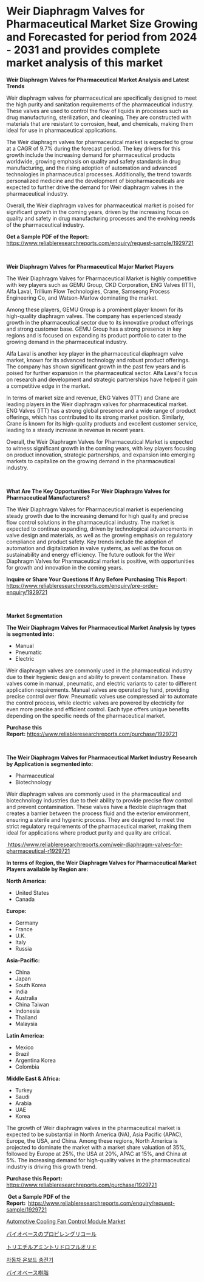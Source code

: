 <p><h1>Weir Diaphragm Valves for Pharmaceutical Market Size Growing and Forecasted for period from 2024 - 2031 and provides complete market analysis of this market</h1></p><p><strong>Weir Diaphragm Valves for Pharmaceutical Market Analysis and Latest Trends</strong></p>
<p><p>Weir diaphragm valves for pharmaceutical are specifically designed to meet the high purity and sanitation requirements of the pharmaceutical industry. These valves are used to control the flow of liquids in processes such as drug manufacturing, sterilization, and cleaning. They are constructed with materials that are resistant to corrosion, heat, and chemicals, making them ideal for use in pharmaceutical applications.</p><p>The Weir diaphragm valves for pharmaceutical market is expected to grow at a CAGR of 9.7% during the forecast period. The key drivers for this growth include the increasing demand for pharmaceutical products worldwide, growing emphasis on quality and safety standards in drug manufacturing, and the rising adoption of automation and advanced technologies in pharmaceutical processes. Additionally, the trend towards personalized medicine and the development of biopharmaceuticals are expected to further drive the demand for Weir diaphragm valves in the pharmaceutical industry.</p><p>Overall, the Weir diaphragm valves for pharmaceutical market is poised for significant growth in the coming years, driven by the increasing focus on quality and safety in drug manufacturing processes and the evolving needs of the pharmaceutical industry.</p></p>
<p><strong>Get a Sample PDF of the Report:&nbsp;</strong> <a href="https://www.reliableresearchreports.com/enquiry/request-sample/1929721">https://www.reliableresearchreports.com/enquiry/request-sample/1929721</a></p>
<p>&nbsp;</p>
<p><strong>Weir Diaphragm Valves for Pharmaceutical Major Market Players</strong></p>
<p><p>The Weir Diaphragm Valves for Pharmaceutical Market is highly competitive with key players such as GEMU Group, CKD Corporation, ENG Valves (ITT), Alfa Laval, Trillium Flow Technologies, Crane, Samseong Process Engineering Co, and Watson-Marlow dominating the market. </p><p>Among these players, GEMU Group is a prominent player known for its high-quality diaphragm valves. The company has experienced steady growth in the pharmaceutical sector due to its innovative product offerings and strong customer base. GEMU Group has a strong presence in key regions and is focused on expanding its product portfolio to cater to the growing demand in the pharmaceutical industry.</p><p>Alfa Laval is another key player in the pharmaceutical diaphragm valve market, known for its advanced technology and robust product offerings. The company has shown significant growth in the past few years and is poised for further expansion in the pharmaceutical sector. Alfa Laval's focus on research and development and strategic partnerships have helped it gain a competitive edge in the market.</p><p>In terms of market size and revenue, ENG Valves (ITT) and Crane are leading players in the Weir diaphragm valves for pharmaceutical market. ENG Valves (ITT) has a strong global presence and a wide range of product offerings, which has contributed to its strong market position. Similarly, Crane is known for its high-quality products and excellent customer service, leading to a steady increase in revenue in recent years.</p><p>Overall, the Weir Diaphragm Valves for Pharmaceutical Market is expected to witness significant growth in the coming years, with key players focusing on product innovation, strategic partnerships, and expansion into emerging markets to capitalize on the growing demand in the pharmaceutical industry.</p></p>
<p>&nbsp;</p>
<p><strong>What Are The Key Opportunities For Weir Diaphragm Valves for Pharmaceutical Manufacturers?</strong></p>
<p><p>The Weir Diaphragm Valves for Pharmaceutical market is experiencing steady growth due to the increasing demand for high quality and precise flow control solutions in the pharmaceutical industry. The market is expected to continue expanding, driven by technological advancements in valve design and materials, as well as the growing emphasis on regulatory compliance and product safety. Key trends include the adoption of automation and digitalization in valve systems, as well as the focus on sustainability and energy efficiency. The future outlook for the Weir Diaphragm Valves for Pharmaceutical market is positive, with opportunities for growth and innovation in the coming years.</p></p>
<p><strong>Inquire or Share Your Questions If Any Before Purchasing This Report:</strong> <a href="https://www.reliableresearchreports.com/enquiry/pre-order-enquiry/1929721">https://www.reliableresearchreports.com/enquiry/pre-order-enquiry/1929721</a></p>
<p>&nbsp;</p>
<p><strong>Market Segmentation</strong></p>
<p><strong>The Weir Diaphragm Valves for Pharmaceutical Market Analysis by types is segmented into:</strong></p>
<p><ul><li>Manual</li><li>Pneumatic</li><li>Electric</li></ul></p>
<p><p>Weir diaphragm valves are commonly used in the pharmaceutical industry due to their hygienic design and ability to prevent contamination. These valves come in manual, pneumatic, and electric variants to cater to different application requirements. Manual valves are operated by hand, providing precise control over flow. Pneumatic valves use compressed air to automate the control process, while electric valves are powered by electricity for even more precise and efficient control. Each type offers unique benefits depending on the specific needs of the pharmaceutical market.</p></p>
<p><strong>Purchase this Report:&nbsp;</strong><a href="https://www.reliableresearchreports.com/purchase/1929721">https://www.reliableresearchreports.com/purchase/1929721</a></p>
<p>&nbsp;</p>
<p><strong>The Weir Diaphragm Valves for Pharmaceutical Market Industry Research by Application is segmented into:</strong></p>
<p><ul><li>Pharmaceutical</li><li>Biotechnology</li></ul></p>
<p><p>Weir diaphragm valves are commonly used in the pharmaceutical and biotechnology industries due to their ability to provide precise flow control and prevent contamination. These valves have a flexible diaphragm that creates a barrier between the process fluid and the exterior environment, ensuring a sterile and hygienic process. They are designed to meet the strict regulatory requirements of the pharmaceutical market, making them ideal for applications where product purity and quality are critical.</p></p>
<p><a href="https://www.reliableresearchreports.com/weir-diaphragm-valves-for-pharmaceutical-r1929721">&nbsp;https://www.reliableresearchreports.com/weir-diaphragm-valves-for-pharmaceutical-r1929721</a></p>
<p><strong>In terms of Region, the Weir Diaphragm Valves for Pharmaceutical Market Players available by Region are:</strong></p>
<p>
    <p> <strong> North America: </strong>
        <ul>
            <li>United States</li>
            <li>Canada</li>
        </ul>
        </p> 
    <p> <strong> Europe: </strong>
        <ul>
            <li>Germany</li>
            <li>France</li>
            <li>U.K.</li>
            <li>Italy</li>
            <li>Russia</li>
        </ul>
        </p> 
    <p> <strong> Asia-Pacific: </strong>
        <ul>
            <li>China</li>
            <li>Japan</li>
            <li>South Korea</li>
            <li>India</li>
            <li>Australia</li>
            <li>China Taiwan</li>
            <li>Indonesia</li>
            <li>Thailand</li>
            <li>Malaysia</li>
        </ul>
        </p> 
    <p> <strong> Latin America: </strong>
        <ul>
            <li>Mexico</li>
            <li>Brazil</li>
            <li>Argentina Korea</li>
            <li>Colombia</li>
        </ul>
        </p> 
    <p> <strong> Middle East & Africa: </strong>
        <ul>
            <li>Turkey</li>
            <li>Saudi</li>
            <li>Arabia</li>
            <li>UAE</li>
            <li>Korea</li>
        </ul>
    </p>
    </p>
<p><p>The growth of Weir diaphragm valves in the pharmaceutical market is expected to be substantial in North America (NA), Asia Pacific (APAC), Europe, the USA, and China. Among these regions, North America is projected to dominate the market with a market share valuation of 35%, followed by Europe at 25%, the USA at 20%, APAC at 15%, and China at 5%. The increasing demand for high-quality valves in the pharmaceutical industry is driving this growth trend.</p></p>
<p><strong>Purchase this Report: </strong><a href="https://www.reliableresearchreports.com/purchase/1929721">https://www.reliableresearchreports.com/purchase/1929721</a></p>
<p>&nbsp;<strong>Get a Sample PDF of the Report:&nbsp;&nbsp;</strong><a href="https://www.reliableresearchreports.com/enquiry/request-sample/1929721">https://www.reliableresearchreports.com/enquiry/request-sample/1929721</a></p>
<p><strong></strong></p>
<p><p><a href="https://github.com/IzaiahBartell/Market-Research-Report-List-1/blob/main/automotive-cooling-fan-control-module-market.md">Automotive Cooling Fan Control Module Market</a></p><p><a href="https://github.com/DudleyFerry/Market-Research-Report-List-1/blob/main/5190506117275.md">バイオベースのプロピレングリコール</a></p><p><a href="https://medium.com/@tamaracsmith02024/%E3%83%88%E3%83%AA%E3%82%A8%E3%83%81%E3%83%AB%E3%82%A2%E3%83%9F%E3%83%B3%E3%83%88%E3%83%AA%E3%83%92%E3%83%89%E3%83%AD%E3%83%95%E3%83%AB%E3%82%AA%E3%83%AA%E3%83%89%E5%B8%82%E5%A0%B4%E3%82%B7%E3%82%A7%E3%82%A2%E3%81%A8%E6%96%B0%E3%81%97%E3%81%84%E3%83%88%E3%83%AC%E3%83%B3%E3%83%89%E5%88%86%E6%9E%90-%E3%81%9D%E3%81%AE%E3%82%BF%E3%82%A4%E3%83%97-%E3%82%A2%E3%83%97%E3%83%AA%E3%82%B1%E3%83%BC%E3%82%B7%E3%83%A7%E3%83%B3-%E3%82%A8%E3%83%B3%E3%83%89%E3%83%A6%E3%83%BC%E3%82%B9%E3%81%AB%E3%82%88%E3%82%8B2024%E5%B9%B4%E3%81%8B%E3%82%892031%E5%B9%B4%E3%81%BE%E3%81%A7%E3%81%AE%E4%BA%88%E6%B8%AC-25f2f1cbf3c8">トリエチルアミントリドロフルオリド</a></p><p><a href="https://medium.com/@ayeunajepe_51784/%EC%9E%90%EB%8F%99%EC%B0%A8-%EB%82%B4%EC%9E%A5-%EC%B6%A9%EC%A0%84%EA%B8%B0-%EC%8B%9C%EC%9E%A5-%EA%B7%9C%EB%AA%A8-%EB%B0%8F-%EC%A0%90%EC%9C%A0%EC%9C%A8-%EB%B6%84%EC%84%9D-%EC%84%B1%EC%9E%A5-%EB%8F%99%ED%96%A5-%EB%B0%8F-%EC%98%88%EC%B8%A1-2024-2031-51525d948d13">자동차 온보드 충전기</a></p><p><a href="https://github.com/sghwr779811674/Market-Research-Report-List-2/blob/main/4044414117276.md">バイオベース樹脂</a></p></p>